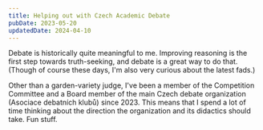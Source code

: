 ```yaml
---
title: Helping out with Czech Academic Debate
pubDate: 2023-05-20
updatedDate: 2024-04-10
---
```


Debate is historically quite meaningful to me. Improving reasoning is the first step towards truth-seeking, and debate is a great way to do that. (Though of course these days, I'm also very curious about the latest fads.)

Other than a garden-variety judge, I've been a member of the Competition Committee and a Board member of the main Czech debate organization (Asociace debatních klubů) since 2023. This means that I spend a lot of time thinking about the direction the organization and its didactics should take. Fun stuff.

